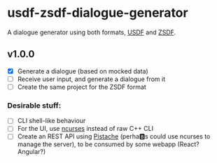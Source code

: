 # usdf-zsdf-dialogue-generator

A dialogue generator using both formats, [USDF](https://github.com/rheit/zdoom/blob/master/specs/usdf.txt) and [ZSDF](https://github.com/coelckers/gzdoom/blob/master/specs/usdf_zdoom.txt).

## v1.0.0

- [x] Generate a dialogue (based on mocked data)
- [ ] Receive user input, and generate a dialogue from it
- [ ] Create the same project for the ZSDF format

### Desirable stuff:
- [ ] CLI shell-like behaviour
- [ ] For the UI, use [ncurses](https://en.wikipedia.org/wiki/Ncurses) instead of raw C++ CLI
- [ ] Create an REST API using [Pistache](http://pistache.io/) (perha:b:s could use ncurses to manage the server), to be consumed by some webapp (React? Angular?)
